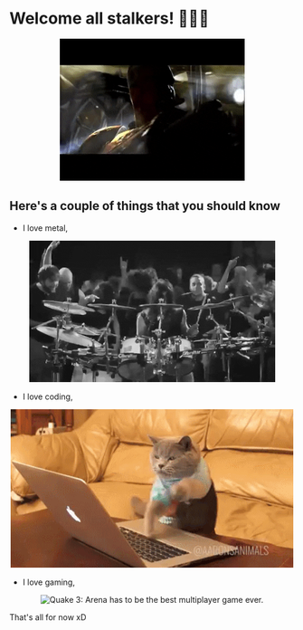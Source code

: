 # Welcome all stalkers! 🤘️😈️🤘️

<p align="center">
  <img src="q3_tr.gif" alt="Quake 3: Greatest game of all time!">
</p>

<!--
**Naushikha/Naushikha** is a ✨ _special_ ✨ repository because its `README.md` (this file) appears on your GitHub profile.

Here are some ideas to get you started:

- 🔭 I’m currently working on ...
- 🌱 I’m currently learning ...
- 👯 I’m looking to collaborate on ...
- 🤔 I’m looking for help with ...
- 💬 Ask me about ...
- 📫 How to reach me: ...
- 😄 Pronouns: ...
- ⚡ Fun fact: ...
-->
## Here's a couple of things that you should know
 - I love metal,

<p align="center">
  <img src="https://github.com/Naushikha/Naushikha/blob/master/log.gif?raw=true" alt="Yup, it's Lamb of God">
</p>

 - I love coding,

<p align="center">
  <img src="https://github.com/Naushikha/Naushikha/blob/master/code.gif?raw=true" alt="This cat is basically me trying to meet deadlines">
</p>

 - I love gaming,

<p align="center">
  <img src="https://github.com/Naushikha/Naushikha/blob/master/q3_gp.gif?raw=true" alt="Quake 3: Arena has to be the best multiplayer game ever.">
</p>

That's all for now xD
